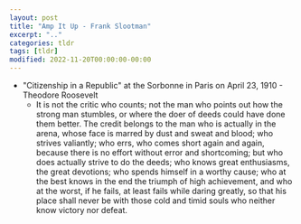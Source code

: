 ```yaml
---
layout: post
title: "Amp It Up - Frank Slootman"
excerpt: ".."
categories: tldr
tags: [tldr]
modified: 2022-11-20T00:00:00-00:00
---
```


* "Citizenship in a Republic" at the Sorbonne in Paris on April 23, 1910  - Theodore Roosevelt
  * It is not the critic who counts; not the man who points out how the strong man stumbles, 
  or where the doer of deeds could have done them better. The credit belongs to the man who is actually in the arena, 
  whose face is marred by dust and sweat and blood; who strives valiantly; who errs, who comes short again and again,
  because there is no effort without error and shortcoming; but who does actually strive to do the deeds;
  who knows great enthusiasms, the great devotions; who spends himself in a worthy cause; 
  who at the best knows in the end the triumph of high achievement, and who at the worst, if he fails,
  at least fails while daring greatly, so that his place shall never be with those cold 
  and timid souls who neither know victory nor defeat.

